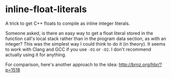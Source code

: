 # inline-float-literals
A trick to get C++ floats to compile as inline integer literals.

Someone asked, is there an easy way to get a float literal stored in the function call's local stack rather than in the program data section, as with an integer? This was the simplest way I could think to do it (in theory). It seems to work with Clang and GCC if you use `-O1` or `-O2`. I don't recommend actually using it for anything.

For comparison, here's another approach to the idea: http://brnz.org/hbr/?p=1518
